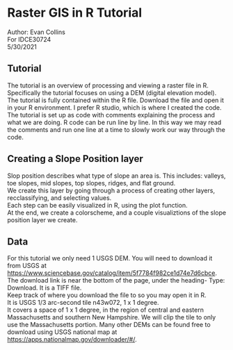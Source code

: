 # Raster GIS in R Tutorial
  
Author: Evan Collins  
For IDCE30724  
5/30/2021  
  
## Tutorial 
  
The tutorial is an overview of processing and viewing a raster file in R.
Specifically the tutorial focuses on using a DEM (digital elevation model).
The tutorial is fully contained within the R file. Download the file and open it in your R environment.
I prefer R studio, which is where I created the code.
The tutorial is set up as code with comments explaining the process and what we are doing.
R code can be run line by line. In this way we may read the comments and run one line at a time to slowly work
our way through the code.   
  
## Creating a Slope Position layer
  
Slop position describes what type of slope an area is. This includes: valleys, toe slopes, mid slopes, top slopes, ridges, and flat ground.  
We create this layer by going through a process of creating other layers, recclassifying, and selecting values.  
Each step can be easily visualized in R, using the plot function.  
At the end, we create a colorscheme, and a couple visualiztions of the slope position layer we create. 

## Data
  
For this tutorial we only need 1 USGS DEM. You will need to download it from USGS at https://www.sciencebase.gov/catalog/item/5f7784f982ce1d74e7d6cbce.  
The download link is near the bottom of the page, under the heading- Type: Download. It is a TIFF file.  
Keep track of where you download the file to so you may open it in R.  
It is USGS 1/3 arc-second tile n43w072, 1 x 1 degree.  
It covers a space of 1 x 1 degree, in the region of central and eastern Massachusetts and southern New Hampshire. 
We will clip the tile to only use the Massachusetts portion. Many other DEMs can be found free to download using USGS national map
at https://apps.nationalmap.gov/downloader/#/.
